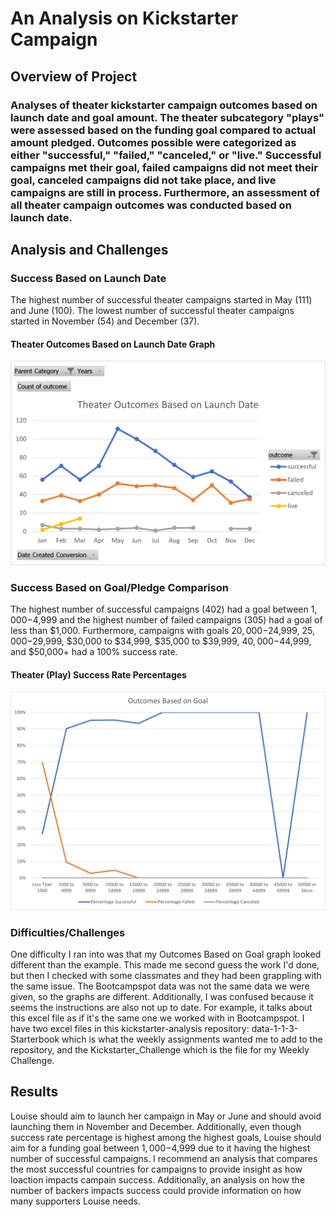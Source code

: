 # An Analysis on Kickstarter Campaign
## Overview of Project
### Analyses of theater kickstarter campaign outcomes based on launch date and goal amount. The theater subcategory "plays" were assessed based on the funding goal compared to actual amount pledged. Outcomes possible were categorized as either "successful," "failed," "canceled," or "live." Successful campaigns met their goal, failed campaigns did not meet their goal, canceled campaigns did not take place, and live campaigns are still in process. Furthermore, an assessment of all theater campaign outcomes was conducted based on launch date.
## Analysis and Challenges
### Success Based on Launch Date
The highest number of successful theater campaigns started in May (111) and June (100). The lowest number of successful theater campaigns started in November (54) and December (37). 

#### Theater Outcomes Based on Launch Date Graph
![Theater Outcomes vs Launch Date](https://github.com/vanessacox333/kickstarter-analysis/blob/main/Resources/Theater_Outcomes_vs_LaunchDate2.png?raw=true)

### Success Based on Goal/Pledge Comparison 
The highest number of successful campaigns (402) had a goal between $1,000-$4,999 and the highest number of failed campaigns (305) had a goal of less than $1,000. Furthermore, campaigns with goals $20,000-$24,999, $25,000-$29,999, $30,000 to $34,999, $35,000 to $39,999, $40,000-$44,999, and $50,000+ had a 100% success rate.

#### Theater (Play) Success Rate Percentages
![Play Goal Vs Pledged](https://github.com/vanessacox333/kickstarter-analysis/blob/main/Resources/Outcome_vs_Goals.png?raw=true)

### Difficulties/Challenges
One difficulty I ran into was that my Outcomes Based on Goal graph looked different than the example. This made me second guess the work I'd done, but then I checked with some classmates and they had been grappling with the same issue. The Bootcampspot data was not the same data we were given, so the graphs are different. Additionally, I was confused because it seems the instructions are also not up to date. For example, it talks about this excel file as if it's the same one we worked with in Bootcampspot. I have two excel files in this kickstarter-analysis repository: data-1-1-3-Starterbook which is what the weekly assignments wanted me to add to the repository, and the Kickstarter_Challenge which is the file for my Weekly Challenge.

## Results
Louise should aim to launch her campaign in May or June and should avoid launching them in November and December. Additionally, even though success rate percentage is highest among the highest goals, Louise should aim for a funding goal between $1,000-$4,999 due to it having the highest number of successful campaigns. I recommend an analysis that compares the most successful countries for campaigns to provide insight as how loaction impacts campain success. Additionally, an analysis on how the number of backers impacts success could provide information on how many supporters Louise needs.

